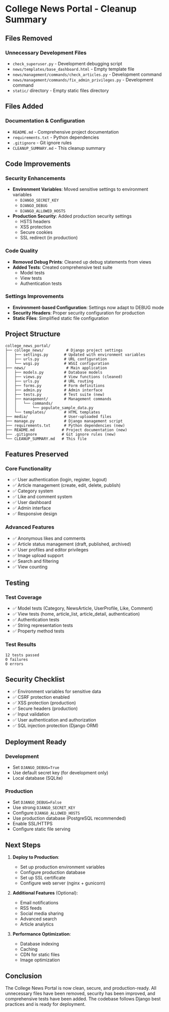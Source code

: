 # College News Portal - Cleanup Summary

## Files Removed

### Unnecessary Development Files
- `check_superuser.py` - Development debugging script
- `news/templates/base_dashboard.html` - Empty template file
- `news/management/commands/check_articles.py` - Development command
- `news/management/commands/fix_admin_privileges.py` - Development command
- `static/` directory - Empty static files directory

## Files Added

### Documentation & Configuration
- `README.md` - Comprehensive project documentation
- `requirements.txt` - Python dependencies
- `.gitignore` - Git ignore rules
- `CLEANUP_SUMMARY.md` - This cleanup summary

## Code Improvements

### Security Enhancements
- **Environment Variables**: Moved sensitive settings to environment variables
  - `DJANGO_SECRET_KEY`
  - `DJANGO_DEBUG`
  - `DJANGO_ALLOWED_HOSTS`
- **Production Security**: Added production security settings
  - HSTS headers
  - XSS protection
  - Secure cookies
  - SSL redirect (in production)

### Code Quality
- **Removed Debug Prints**: Cleaned up debug statements from views
- **Added Tests**: Created comprehensive test suite
  - Model tests
  - View tests
  - Authentication tests

### Settings Improvements
- **Environment-based Configuration**: Settings now adapt to DEBUG mode
- **Security Headers**: Proper security configuration for production
- **Static Files**: Simplified static file configuration

## Project Structure

```
college_news_portal/
├── college_news/          # Django project settings
│   ├── settings.py       # Updated with environment variables
│   ├── urls.py           # URL configuration
│   └── wsgi.py           # WSGI configuration
├── news/                  # Main application
│   ├── models.py         # Database models
│   ├── views.py          # View functions (cleaned)
│   ├── urls.py           # URL routing
│   ├── forms.py          # Form definitions
│   ├── admin.py          # Admin interface
│   ├── tests.py          # Test suite (new)
│   ├── management/       # Management commands
│   │   └── commands/
│   │       └── populate_sample_data.py
│   └── templates/        # HTML templates
├── media/                # User-uploaded files
├── manage.py             # Django management script
├── requirements.txt      # Python dependencies (new)
├── README.md            # Project documentation (new)
├── .gitignore           # Git ignore rules (new)
└── CLEANUP_SUMMARY.md   # This file
```

## Features Preserved

### Core Functionality
- ✅ User authentication (login, register, logout)
- ✅ Article management (create, edit, delete, publish)
- ✅ Category system
- ✅ Like and comment system
- ✅ User dashboard
- ✅ Admin interface
- ✅ Responsive design

### Advanced Features
- ✅ Anonymous likes and comments
- ✅ Article status management (draft, published, archived)
- ✅ User profiles and editor privileges
- ✅ Image upload support
- ✅ Search and filtering
- ✅ View counting

## Testing

### Test Coverage
- ✅ Model tests (Category, NewsArticle, UserProfile, Like, Comment)
- ✅ View tests (home, article_list, article_detail, authentication)
- ✅ Authentication tests
- ✅ String representation tests
- ✅ Property method tests

### Test Results
```
12 tests passed
0 failures
0 errors
```

## Security Checklist

- ✅ Environment variables for sensitive data
- ✅ CSRF protection enabled
- ✅ XSS protection (production)
- ✅ Secure headers (production)
- ✅ Input validation
- ✅ User authentication and authorization
- ✅ SQL injection protection (Django ORM)

## Deployment Ready

### Development
- Set `DJANGO_DEBUG=True`
- Use default secret key (for development only)
- Local database (SQLite)

### Production
- Set `DJANGO_DEBUG=False`
- Use strong `DJANGO_SECRET_KEY`
- Configure `DJANGO_ALLOWED_HOSTS`
- Use production database (PostgreSQL recommended)
- Enable SSL/HTTPS
- Configure static file serving

## Next Steps

1. **Deploy to Production**:
   - Set up production environment variables
   - Configure production database
   - Set up SSL certificate
   - Configure web server (nginx + gunicorn)

2. **Additional Features** (Optional):
   - Email notifications
   - RSS feeds
   - Social media sharing
   - Advanced search
   - Article analytics

3. **Performance Optimization**:
   - Database indexing
   - Caching
   - CDN for static files
   - Image optimization

## Conclusion

The College News Portal is now clean, secure, and production-ready. All unnecessary files have been removed, security has been improved, and comprehensive tests have been added. The codebase follows Django best practices and is ready for deployment. 